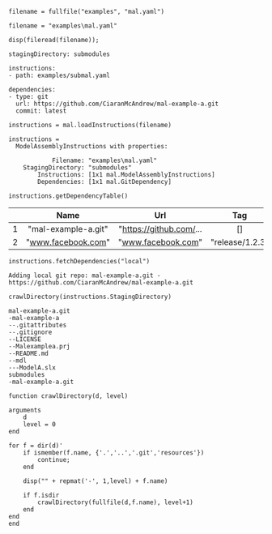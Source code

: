 ```matlab:Code
filename = fullfile("examples", "mal.yaml")
```

```text:Output
filename = "examples\mal.yaml"
```

```matlab:Code
disp(fileread(filename));
```

```text:Output
stagingDirectory: submodules

instructions:
- path: examples/submal.yaml

dependencies:
- type: git
  url: https://github.com/CiaranMcAndrew/mal-example-a.git
  commit: latest
```

```matlab:Code
instructions = mal.loadInstructions(filename)
```

```text:Output
instructions = 
  ModelAssemblyInstructions with properties:

            Filename: "examples\mal.yaml"
    StagingDirectory: "submodules"
        Instructions: [1x1 mal.ModelAssemblyInstructions]
        Dependencies: [1x1 mal.GitDependency]

```

```matlab:Code
instructions.getDependencyTable()
```

| |Name|Url|Tag|Branch|Commit|Type|
|:--:|:--:|:--:|:--:|:--:|:--:|:--:|
|1|"mal-example-a.git"|"https://github.com/...|[]|"main"|"latest"|"git"|
|2|"www.facebook.com"|"www.facebook.com"|"release/1.2.3"|"main"|"latest"|"git"|

```matlab:Code
instructions.fetchDependencies("local")
```

```text:Output
Adding local git repo: mal-example-a.git - https://github.com/CiaranMcAndrew/mal-example-a.git
```

```matlab:Code
crawlDirectory(instructions.StagingDirectory)
```

```text:Output
mal-example-a.git
-mal-example-a
--.gitattributes
--.gitignore
--LICENSE
--Malexamplea.prj
--README.md
--mdl
---ModelA.slx
submodules
-mal-example-a.git
```

```matlab:Code
function crawlDirectory(d, level)

arguments
    d
    level = 0
end

for f = dir(d)'
    if ismember(f.name, {'.','..','.git','resources'})
        continue; 
    end

    disp("" + repmat('-', 1,level) + f.name)

    if f.isdir
        crawlDirectory(fullfile(d,f.name), level+1)
    end
end
end
```
